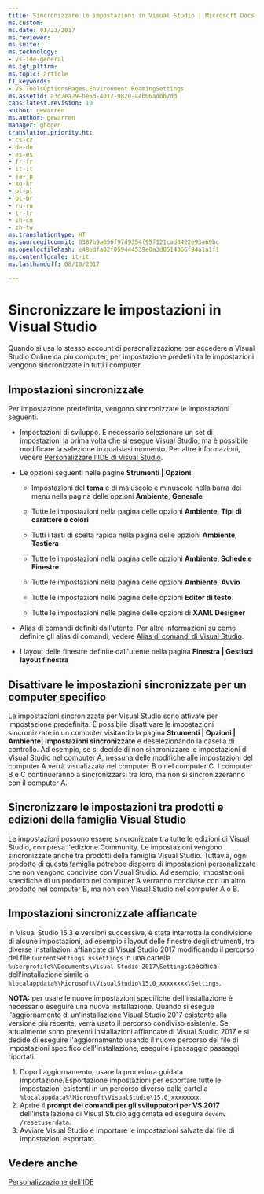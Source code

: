 ```yaml
---
title: Sincronizzare le impostazioni in Visual Studio | Microsoft Docs
ms.custom: 
ms.date: 01/23/2017
ms.reviewer: 
ms.suite: 
ms.technology:
- vs-ide-general
ms.tgt_pltfrm: 
ms.topic: article
f1_keywords:
- VS.ToolsOptionsPages.Environment.RoamingSettings
ms.assetid: a3d2ea29-be5d-4012-9820-44b06adbb7dd
caps.latest.revision: 10
author: gewarren
ms.author: gewarren
manager: ghogen
translation.priority.ht:
- cs-cz
- de-de
- es-es
- fr-fr
- it-it
- ja-jp
- ko-kr
- pl-pl
- pt-br
- ru-ru
- tr-tr
- zh-cn
- zh-tw
ms.translationtype: HT
ms.sourcegitcommit: 0387b9a656f97d9354f95f121cad8422e93a69bc
ms.openlocfilehash: e48edfa02f059444539e0a3d8514366f94a1a1f1
ms.contentlocale: it-it
ms.lasthandoff: 08/18/2017

---
```

# <a name="synchronize-your-settings-in-visual-studio"></a>Sincronizzare le impostazioni in Visual Studio

Quando si usa lo stesso account di personalizzazione per accedere a Visual Studio Online da più computer, per impostazione predefinita le impostazioni vengono sincronizzate in tutti i computer.

## <a name="synchronized-settings"></a>Impostazioni sincronizzate

Per impostazione predefinita, vengono sincronizzate le impostazioni seguenti.

- Impostazioni di sviluppo. È necessario selezionare un set di impostazioni la prima volta che si esegue Visual Studio, ma è possibile modificare la selezione in qualsiasi momento. Per altre informazioni, vedere [Personalizzare l'IDE di Visual Studio](../ide/personalizing-the-visual-studio-ide.md).

- Le opzioni seguenti nelle pagine **Strumenti &#124; Opzioni**:

    - Impostazioni del **tema** e di maiuscole e minuscole nella barra dei menu nella pagina delle opzioni **Ambiente**, **Generale**

    - Tutte le impostazioni nella pagina delle opzioni **Ambiente**, **Tipi di carattere e colori**

    - Tutti i tasti di scelta rapida nella pagina delle opzioni **Ambiente**, **Tastiera**

    - Tutte le impostazioni nella pagina delle opzioni **Ambiente, Schede e Finestre**

    - Tutte le impostazioni nella pagina delle opzioni **Ambiente**, **Avvio**

    - Tutte le impostazioni nelle pagine delle opzioni **Editor di testo**

    - Tutte le impostazioni nelle pagine delle opzioni di **XAML Designer**

- Alias di comandi definiti dall'utente. Per altre informazioni su come definire gli alias di comandi, vedere [Alias di comandi di Visual Studio](../ide/reference/visual-studio-command-aliases.md).

- I layout delle finestre definite dall'utente nella pagina **Finestra &#124; Gestisci layout finestra**

## <a name="turn-off-synchronized-settings-on-a-particular-computer"></a>Disattivare le impostazioni sincronizzate per un computer specifico

Le impostazioni sincronizzate per Visual Studio sono attivate per impostazione predefinita. È possibile disattivare le impostazioni sincronizzate in un computer visitando la pagina **Strumenti &#124; Opzioni &#124; Ambiente&#124; Impostazioni sincronizzate** e deselezionando la casella di controllo.  Ad esempio, se si decide di non sincronizzare le impostazioni di Visual Studio nel computer A, nessuna delle modifiche alle impostazioni del computer A verrà visualizzata nel computer B o nel computer C. I computer B e C continueranno a sincronizzarsi tra loro, ma non si sincronizzeranno con il computer A.

## <a name="synchronize-settings-across-visual-studio-family-products-and-editions"></a>Sincronizzare le impostazioni tra prodotti e edizioni della famiglia Visual Studio

Le impostazioni possono essere sincronizzate tra tutte le edizioni di Visual Studio, compresa l'edizione Community. Le impostazioni vengono sincronizzate anche tra prodotti della famiglia Visual Studio. Tuttavia, ogni prodotto di questa famiglia potrebbe disporre di impostazioni personalizzate che non vengono condivise con Visual Studio. Ad esempio, impostazioni specifiche di un prodotto nel computer A verranno condivise con un altro prodotto nel computer B, ma non con Visual Studio nel computer A o B.

## <a name="side-by-side-synchronized-settings"></a>Impostazioni sincronizzate affiancate

In Visual Studio 15.3 e versioni successive, è stata interrotta la condivisione di alcune impostazioni, ad esempio i layout delle finestre degli strumenti, tra diverse installazioni affiancate di Visual Studio 2017 modificando il percorso del file `CurrentSettings.vssettings` in una cartella `%userprofile%\Documents\Visual Studio 2017\Settings`specifica dell'installazione simile a `%localappdata%\Microsoft\VisualStudio\15.0_xxxxxxxx\Settings`.

**NOTA:** per usare le nuove impostazioni specifiche dell'installazione è necessario eseguire una nuova installazione. Quando si esegue l'aggiornamento di un'installazione Visual Studio 2017 esistente alla versione più recente, verrà usato il percorso condiviso esistente. Se attualmente sono presenti installazioni affiancate di Visual Studio 2017 e si decide di eseguire l'aggiornamento usando il nuovo percorso del file di impostazioni specifico dell'installazione, eseguire i passaggio passaggi riportati:

1. Dopo l'aggiornamento, usare la procedura guidata Importazione/Esportazione impostazioni per esportare tutte le impostazioni esistenti in un percorso diverso dalla cartella `%localappdata%\Microsoft\VisualStudio\15.0_xxxxxxxx`.
2. Aprire il **prompt dei comandi per gli sviluppatori per VS 2017** dell'installazione di Visual Studio aggiornata ed eseguire `devenv /resetuserdata`.
3. Avviare Visual Studio e importare le impostazioni salvate dal file di impostazioni esportato.

## <a name="see-also"></a>Vedere anche

[Personalizzazione dell'IDE](../ide/personalizing-the-visual-studio-ide.md)


